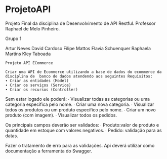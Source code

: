 # ProjetoAPI
Projeto Final da disciplina de Desenvolvimento de API Restful.
Professor Raphael de Melo Pinheiro.

  Grupo 1 

Artur Neves
David Cardoso
Filipe Mattos
Flavia Schuenquer
Raphaela Martins
Kley Taboada

    Projeto API ECommerce 
                          
	Criar uma API de Ecommerce utilizando a base de dados do ecommerce da disciplina de  banco de dados atendendo aos seguintes Requisitos: 
    ∙ Criar as entidades (Model) 
    ∙ Criar os serviços (Service) 
    ∙ Criar os recursos (Controller) 
    
Sem estar logado ele poderá: 
    ∙ Visualizar todas as categorias ou uma categoria especifica pelo nome. 
    ∙ Criar uma nova categoria. 
    ∙ Visualizar todos os produtos ou um produto específico pelo nome. 
    ∙ Criar um novo produto (com imagem). 
    ∙ Visualizar todos os pedidos. 
    
Os principais campos deverão ser validados: 
    ∙ Produto:valor de produto e quantidade em estoque com valores negativos. 
    ∙ Pedido: validação para as datas. 
    
Fazer o tratamento de erro para as validações. 
Api deverá utilizar como documentação a ferramenta do Swagger.

